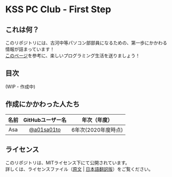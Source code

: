 # KSS PC Club - First Step

## これは何？
このリポジトリには、古河中等パソコン部部員になるための、第一歩にかかわる情報が詰まっています！<br>
[このページ](https://kss-pc-club.github.io/FirstStep/)を参考に、楽しいプログラミング生活を送りましょう！

## 目次
(WIP - 作成中)

## 作成にかかわった人たち

| 名前 | GitHubユーザー名 | 年次（年度） |
|:---:|:---------------:|:----------:|
| Asa | [@a01sa01to](https://github.com/a01sa01to) | 6年次(2020年度時点) |

## ライセンス
このリポジトリは、MITライセンス下にて公開されています。<br>
詳しくは、ライセンスファイル（[原文](./LICENSE) | [日本語翻訳版](./LICENSE_ja.md)）をご覧ください。
